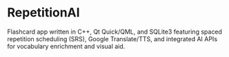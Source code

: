 # RepetitionAI

Flashcard app written in C++, Qt Quick/QML, and SQLite3 featuring spaced
repetition scheduling (SRS), Google Translate/TTS, and integrated AI APIs for
vocabulary enrichment and visual aid.
